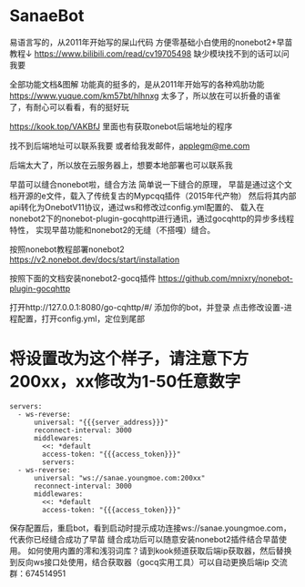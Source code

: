 # SanaeBot
易语言写的，从2011年开始写的屎山代码
方便零基础小白使用的nonebot2+早苗教程↓
https://www.bilibili.com/read/cv19705498
缺少模块找不到的话可以问我要

全部功能文档&图解
功能真的挺多的，是从2011年开始写的各种鸡肋功能
https://www.yuque.com/km57bt/hlhnxg
太多了，所以放在可以折叠的语雀了，有耐心可以看看，有的挺好玩

https://kook.top/VAKBfJ
里面也有获取onebot后端地址的程序

找不到后端地址可以联系我要
或者给我发邮件，applegm@me.com

后端太大了，所以放在云服务器上，想要本地部署也可以联系我

早苗可以缝合nonebot啦，缝合方法
简单说一下缝合的原理，
早苗是通过这个文档开源的e文件，载入了传统复古的Mypcqq插件（2015年代产物）
然后将其内部api转化为OnebotV11协议，通过ws和修改过config.yml配置的、
载入在nonebot2下的nonebot-plugin-gocqhttp进行通讯，通过gocqhttp的异步多线程特性，
实现早苗功能和nonebot2的无缝（不搭嘎）缝合。

按照nonebot教程部署nonebot2
https://v2.nonebot.dev/docs/start/installation

按照下面的文档安装nonebot2-gocq插件
https://github.com/mnixry/nonebot-plugin-gocqhttp

打开http://127.0.0.1:8080/go-cqhttp/#/
添加你的bot，并登录
点击修改设置-进程配置，打开config.yml，定位到尾部
# 将设置改为这个样子，请注意下方200xx，xx修改为1-50任意数字

```
servers:
  - ws-reverse:
      universal: "{{{server_address}}}"
      reconnect-interval: 3000
      middlewares:
        <<: *default
        access-token: "{{{access_token}}}"
        servers:
  - ws-reverse:
      universal: "ws://sanae.youngmoe.com:200xx"
      reconnect-interval: 3000
      middlewares:
        <<: *default
        access-token: "{{{access_token}}}"
```
保存配置后，重启bot，看到启动时提示成功连接ws://sanae.youngmoe.com，代表你已经缝合成功了早苗
缝合成功后可以随意安装nonebot2插件结合早苗使用。
如何使用内置的澪和浅羽词库？请到kook频道获取后端ip获取器，然后替换到反向ws接口处使用，结合获取器（gocq实用工具）可以自动更换后端ip
交流群：674514951
